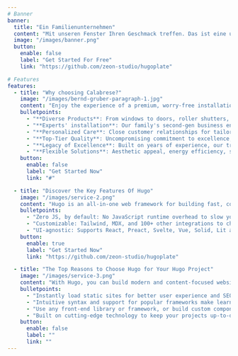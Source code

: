```yaml
---
# Banner
banner:
  title: "Ein Familienunternehmen"
  content: "Mit unseren Fenster Ihren Geschmack treffen. Das ist eine unserer Stärken. Das Familienunternehmen wird inzwischen in der zweiten Generation geführt und hat sich auf die Montage und die Ausmessung beliebiger Produkte spezialisiert. Den Schlüssel zum Erfolg sehen wir im hohen Qualitätsbewusstsein und der persönlichen Nähe zu unseren Kunden."
  image: "/images/banner.png"
  button:
    enable: false
    label: "Get Started For Free"
    link: "https://github.com/zeon-studio/hugoplate"

# Features
features:
  - title: "Why choosing Calabrese?"
    image: "/images/bernd-gruber-paragraph-1.jpg"
    content: "Enjoy the experience of a premium, worry-free installation. Calabrese offers:"
    bulletpoints:
      - "**Diverse Products**: From windows to doors, roller shutters, canopies—*we've got it all*"
      - "**Experts' installation**: Our family's second-gen business ensures a perfect fit"
      - "**Personalized Care**: Close customer relationships for tailored solutions and understanding"
      - "**Top-Tier Quality**: Uncompromising commitment to excellence, meeting and surpassing industry standards"
      - "**Legacy of Excellence**: Built on years of experience, our tradition is ensuring customer satisfaction"
      - "**Flexible Solutions**: Aesthetic appeal, energy efficiency, security—tailored solutions to match your needs"
    button:
      enable: false
      label: "Get Started Now"
      link: "#"

  - title: "Discover the Key Features Of Hugo"
    image: "/images/service-2.png"
    content: "Hugo is an all-in-one web framework for building fast, content-focused websites. It offers a range of exciting features for developers and website creators. Some of the key features are:"
    bulletpoints:
      - "Zero JS, by default: No JavaScript runtime overhead to slow you down."
      - "Customizable: Tailwind, MDX, and 100+ other integrations to choose from."
      - "UI-agnostic: Supports React, Preact, Svelte, Vue, Solid, Lit and more."
    button:
      enable: true
      label: "Get Started Now"
      link: "https://github.com/zeon-studio/hugoplate"

  - title: "The Top Reasons to Choose Hugo for Your Hugo Project"
    image: "/images/service-3.png"
    content: "With Hugo, you can build modern and content-focused websites without sacrificing performance or ease of use."
    bulletpoints:
      - "Instantly load static sites for better user experience and SEO."
      - "Intuitive syntax and support for popular frameworks make learning and using Hugo a breeze."
      - "Use any front-end library or framework, or build custom components, for any project size."
      - "Built on cutting-edge technology to keep your projects up-to-date with the latest web standards."
    button:
      enable: false
      label: ""
      link: ""
---
```

